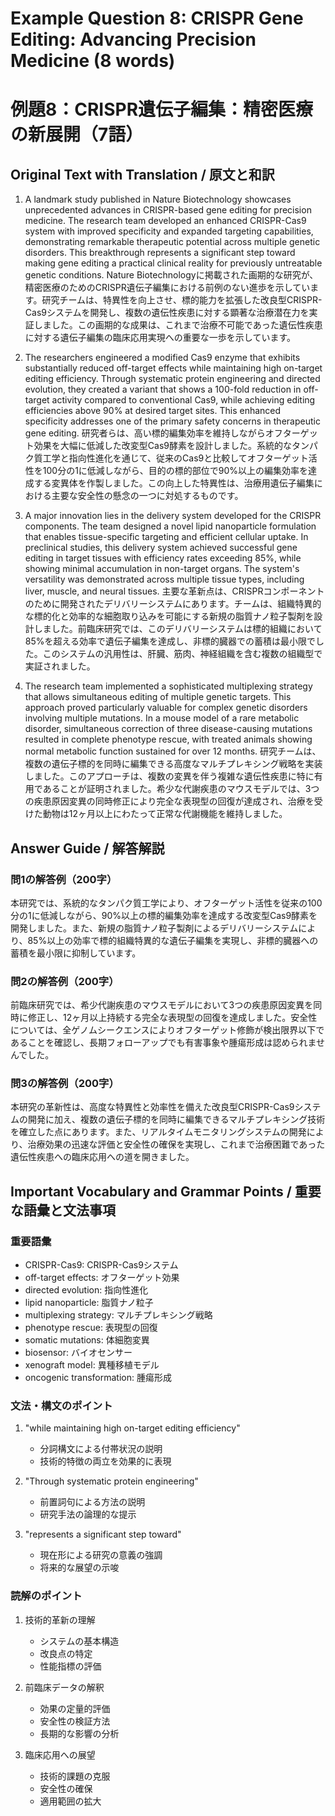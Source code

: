 # Example Question 8: CRISPR Gene Editing: Advancing Precision Medicine (8 words)
# 例題8：CRISPR遺伝子編集：精密医療の新展開（7語）

## Original Text with Translation / 原文と和訳

1. A landmark study published in Nature Biotechnology showcases unprecedented advances in CRISPR-based gene editing for precision medicine. The research team developed an enhanced CRISPR-Cas9 system with improved specificity and expanded targeting capabilities, demonstrating remarkable therapeutic potential across multiple genetic disorders. This breakthrough represents a significant step toward making gene editing a practical clinical reality for previously untreatable genetic conditions.
   Nature Biotechnologyに掲載された画期的な研究が、精密医療のためのCRISPR遺伝子編集における前例のない進歩を示しています。研究チームは、特異性を向上させ、標的能力を拡張した改良型CRISPR-Cas9システムを開発し、複数の遺伝性疾患に対する顕著な治療潜在力を実証しました。この画期的な成果は、これまで治療不可能であった遺伝性疾患に対する遺伝子編集の臨床応用実現への重要な一歩を示しています。

2. The researchers engineered a modified Cas9 enzyme that exhibits substantially reduced off-target effects while maintaining high on-target editing efficiency. Through systematic protein engineering and directed evolution, they created a variant that shows a 100-fold reduction in off-target activity compared to conventional Cas9, while achieving editing efficiencies above 90% at desired target sites. This enhanced specificity addresses one of the primary safety concerns in therapeutic gene editing.
   研究者らは、高い標的編集効率を維持しながらオフターゲット効果を大幅に低減した改変型Cas9酵素を設計しました。系統的なタンパク質工学と指向性進化を通じて、従来のCas9と比較してオフターゲット活性を100分の1に低減しながら、目的の標的部位で90%以上の編集効率を達成する変異体を作製しました。この向上した特異性は、治療用遺伝子編集における主要な安全性の懸念の一つに対処するものです。

3. A major innovation lies in the delivery system developed for the CRISPR components. The team designed a novel lipid nanoparticle formulation that enables tissue-specific targeting and efficient cellular uptake. In preclinical studies, this delivery system achieved successful gene editing in target tissues with efficiency rates exceeding 85%, while showing minimal accumulation in non-target organs. The system's versatility was demonstrated across multiple tissue types, including liver, muscle, and neural tissues.
   主要な革新点は、CRISPRコンポーネントのために開発されたデリバリーシステムにあります。チームは、組織特異的な標的化と効率的な細胞取り込みを可能にする新規の脂質ナノ粒子製剤を設計しました。前臨床研究では、このデリバリーシステムは標的組織において85%を超える効率で遺伝子編集を達成し、非標的臓器での蓄積は最小限でした。このシステムの汎用性は、肝臓、筋肉、神経組織を含む複数の組織型で実証されました。

4. The research team implemented a sophisticated multiplexing strategy that allows simultaneous editing of multiple genetic targets. This approach proved particularly valuable for complex genetic disorders involving multiple mutations. In a mouse model of a rare metabolic disorder, simultaneous correction of three disease-causing mutations resulted in complete phenotype rescue, with treated animals showing normal metabolic function sustained for over 12 months.
   研究チームは、複数の遺伝子標的を同時に編集できる高度なマルチプレキシング戦略を実装しました。このアプローチは、複数の変異を伴う複雑な遺伝性疾患に特に有用であることが証明されました。希少な代謝疾患のマウスモデルでは、3つの疾患原因変異の同時修正により完全な表現型の回復が達成され、治療を受けた動物は12ヶ月以上にわたって正常な代謝機能を維持しました。

## Answer Guide / 解答解説

### 問1の解答例（200字）
本研究では、系統的なタンパク質工学により、オフターゲット活性を従来の100分の1に低減しながら、90%以上の標的編集効率を達成する改変型Cas9酵素を開発しました。また、新規の脂質ナノ粒子製剤によるデリバリーシステムにより、85%以上の効率で標的組織特異的な遺伝子編集を実現し、非標的臓器への蓄積を最小限に抑制しています。

### 問2の解答例（200字）
前臨床研究では、希少代謝疾患のマウスモデルにおいて3つの疾患原因変異を同時に修正し、12ヶ月以上持続する完全な表現型の回復を達成しました。安全性については、全ゲノムシークエンスによりオフターゲット修飾が検出限界以下であることを確認し、長期フォローアップでも有害事象や腫瘍形成は認められませんでした。

### 問3の解答例（200字）
本研究の革新性は、高度な特異性と効率性を備えた改良型CRISPR-Cas9システムの開発に加え、複数の遺伝子標的を同時に編集できるマルチプレキシング技術を確立した点にあります。また、リアルタイムモニタリングシステムの開発により、治療効果の迅速な評価と安全性の確保を実現し、これまで治療困難であった遺伝性疾患への臨床応用への道を開きました。

## Important Vocabulary and Grammar Points / 重要な語彙と文法事項

### 重要語彙
- CRISPR-Cas9: CRISPR-Cas9システム
- off-target effects: オフターゲット効果
- directed evolution: 指向性進化
- lipid nanoparticle: 脂質ナノ粒子
- multiplexing strategy: マルチプレキシング戦略
- phenotype rescue: 表現型の回復
- somatic mutations: 体細胞変異
- biosensor: バイオセンサー
- xenograft model: 異種移植モデル
- oncogenic transformation: 腫瘍形成

### 文法・構文のポイント
1. "while maintaining high on-target editing efficiency"
   - 分詞構文による付帯状況の説明
   - 技術的特徴の両立を効果的に表現

2. "Through systematic protein engineering"
   - 前置詞句による方法の説明
   - 研究手法の論理的な提示

3. "represents a significant step toward"
   - 現在形による研究の意義の強調
   - 将来的な展望の示唆

### 読解のポイント
1. 技術的革新の理解
   - システムの基本構造
   - 改良点の特定
   - 性能指標の評価

2. 前臨床データの解釈
   - 効果の定量的評価
   - 安全性の検証方法
   - 長期的な影響の分析

3. 臨床応用への展望
   - 技術的課題の克服
   - 安全性の確保
   - 適用範囲の拡大 